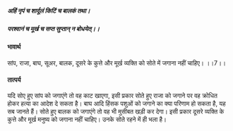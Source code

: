 ##### अहिं नृपं च शार्दूलं किटिं च बालकं तथा।
##### परश्वानं च मूर्ख च सप्त सुप्तान् न बोधयेत्।। 

#### भावार्थ

सांप, राजा, बाघ, सूअर, बालक, दूसरे के कुत्ते और मूर्ख व्यक्ति को सोते में जगाना नहीं चाहिए। ।।7।।

#### तात्पर्य

यदि सोए हुए सांप को जगाएंगे तो वह काट खाएगा, इसी प्रकार सोते हुए राजा को जगाने पर वह क्रोधित होकर हत्या का आदेश दे सकता है। बाघ आदि हिंसक पशुओं को जगाने का क्या परिणाम हो सकता है, यह सब जानते हैं। सोते हुए बालक को जगाएंगे तो वह भी मुसीबत खड़ी कर देगा। इसी प्रकार दूसरे व्यक्ति के कुत्ते और मूर्ख मनुष्य को जगाना नहीं चाहिए। उनके सोते रहने में ही भला है।
